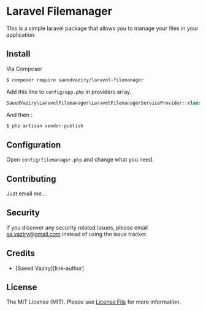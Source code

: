 # Laravel Filemanager

This is a simple laravel package that allows you to manage your files in your application.

## Install

Via Composer

``` bash
$ composer require saeedvaziry/laravel-filemanager
```

Add this line to ``config/app.php`` in providers array.

``` php
SaeedVaziry\LaravelFilemanager\LaravelFilemanagerServiceProvider::class,
```

And then :

``` bash
$ php artisan vendor:publish
```

## Configuration

Open ``config/filemanager.php`` and change what you need.

## Contributing

Just email me...

## Security

If you discover any security related issues, please email sa.vaziry@gmail.com instead of using the issue tracker.

## Credits

- [Saeed Vaziry][link-author]

## License

The MIT License (MIT). Please see [License File](LICENSE.md) for more information.

